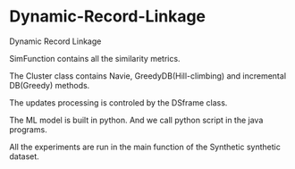 # Dynamic-Record-Linkage
Dynamic Record Linkage


SimFunction contains all the similarity metrics.

The Cluster class contains Navie, GreedyDB(Hill-climbing) and incremental DB(Greedy) methods. 

The updates processing is controled by the DSframe class.

The ML model is built in python. And we call python script in the java programs.

All the experiments are run in the main function of the Synthetic synthetic dataset.
